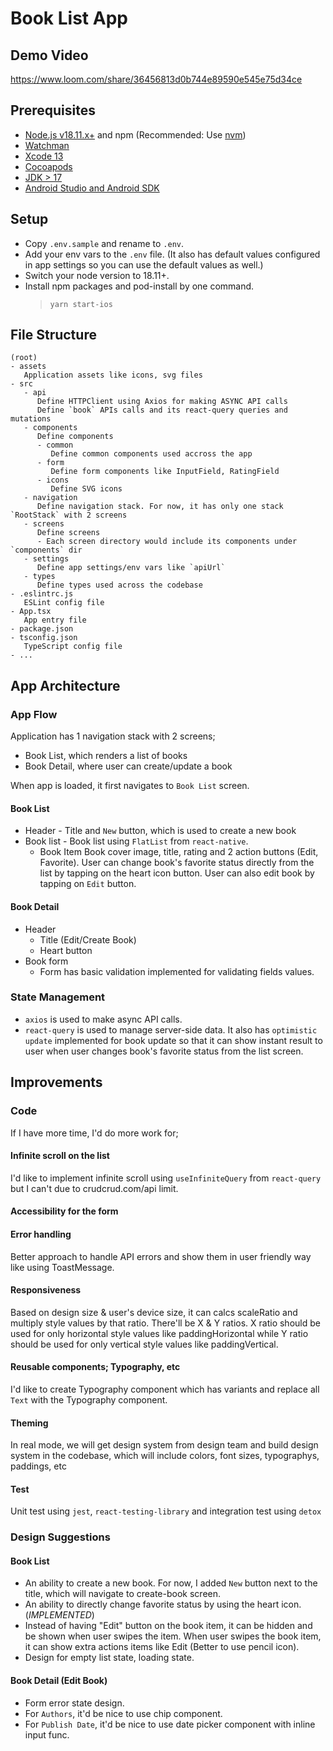 # Book List App

## Demo Video

https://www.loom.com/share/36456813d0b744e89590e545e75d34ce

## Prerequisites

- [Node.js v18.11.x+](https://nodejs.org) and npm (Recommended: Use [nvm](https://github.com/nvm-sh/nvm))
- [Watchman](https://facebook.github.io/watchman)
- [Xcode 13](https://developer.apple.com/xcode)
- [Cocoapods](https://cocoapods.org)
- [JDK > 17](https://www.oracle.com/java/technologies/javase/jdk17-archive-downloads.html)
- [Android Studio and Android SDK](https://developer.android.com/studio)

## Setup

- Copy `.env.sample` and rename to `.env`.
- Add your env vars to the `.env` file. (It also has default values configured in app settings so you can use the default values as well.)
- Switch your node version to 18.11+.
- Install npm packages and pod-install by one command.
  > `yarn start-ios`

## File Structure

    (root)
    - assets
       Application assets like icons, svg files
    - src
       - api
          Define HTTPClient using Axios for making ASYNC API calls
          Define `book` APIs calls and its react-query queries and mutations
       - components
          Define components
          - common
             Define common components used accross the app
          - form
             Define form components like InputField, RatingField
          - icons
             Define SVG icons
       - navigation
          Define navigation stack. For now, it has only one stack `RootStack` with 2 screens
       - screens
          Define screens
          - Each screen directory would include its components under `components` dir
       - settings
          Define app settings/env vars like `apiUrl`
       - types
          Define types used across the codebase
    - .eslintrc.js
       ESLint config file
    - App.tsx
       App entry file
    - package.json
    - tsconfig.json
       TypeScript config file
    - ...

## App Architecture

### App Flow

Application has 1 navigation stack with 2 screens;

- Book List, which renders a list of books
- Book Detail, where user can create/update a book

When app is loaded, it first navigates to `Book List` screen.

#### Book List

- Header - Title and `New` button, which is used to create a new book
- Book list - Book list using `FlatList` from `react-native`.
  - Book Item
    Book cover image, title, rating and 2 action buttons (Edit, Favorite).
    User can change book's favorite status directly from the list by tapping on the heart icon button.
    User can also edit book by tapping on `Edit` button.

#### Book Detail

- Header
  - Title (Edit/Create Book)
  - Heart button
- Book form
  - Form has basic validation implemented for validating fields values.

### State Management

- `axios` is used to make async API calls.
- `react-query` is used to manage server-side data. It also has `optimistic update` implemented for book update so that it can show instant result to user when user changes book's favorite status from the list screen.

## Improvements

### Code

If I have more time, I'd do more work for;

#### Infinite scroll on the list

I'd like to implement infinite scroll using `useInfiniteQuery` from `react-query` but I can't due to crudcrud.com/api limit.

#### Accessibility for the form

#### Error handling

Better approach to handle API errors and show them in user friendly way like using ToastMessage.

#### Responsiveness

Based on design size & user's device size, it can calcs scaleRatio and multiply style values by that ratio. There'll be X & Y ratios. X ratio should be used for only horizontal style values like paddingHorizontal while Y ratio should be used for only vertical style values like paddingVertical.

#### Reusable components; Typography, etc

I'd like to create Typography component which has variants and replace all `Text` with the Typography component.

#### Theming

In real mode, we will get design system from design team and build design system in the codebase, which will include colors, font sizes, typographys, paddings, etc

#### Test

Unit test using `jest`, `react-testing-library` and integration test using `detox`

### Design Suggestions

#### Book List

- An ability to create a new book.
  For now, I added `New` button next to the title, which will navigate to create-book screen.
- An ability to directly change favorite status by using the heart icon. (_IMPLEMENTED_)
- Instead of having "Edit" button on the book item, it can be hidden and be shown when user swipes the item.
  When user swipes the book item, it can show extra actions items like Edit (Better to use pencil icon).
- Design for empty list state, loading state.

#### Book Detail (Edit Book)

- Form error state design.
- For `Authors`, it'd be nice to use chip component.
- For `Publish Date`, it'd be nice to use date picker component with inline input func.

